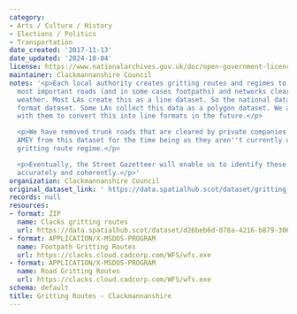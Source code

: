 ```yaml
---
category:
- Arts / Culture / History
- Elections / Politics
- Transportation
date_created: '2017-11-13'
date_updated: '2024-10-04'
license: https://www.nationalarchives.gov.uk/doc/open-government-licence/version/3/
maintainer: Clackmannanshire Council
notes: '<p>Each local authority creates gritting routes and regimes to keep their
  most important roads (and in some cases footpaths) and networks clear come bad winter
  weather. Most LAs create this as a line dataset. So the national dataset is a line
  format dataset. Some LAs collect this data as a polygon dataset. We are working
  with them to convert this into line formats in the future.</p>

  <p>We have removed trunk roads that are cleared by private companies e.g BEAR and
  AMEY from this dataset for the time being as they aren''t currently under the LA
  gritting route regime.</p>

  <p>Eventually, the Street Gazetteer will enable us to identify these routes more
  accurately and coherently.</p>'
organization: Clackmannanshire Council
original_dataset_link: ' https://data.spatialhub.scot/dataset/gritting_routes-cl'
records: null
resources:
- format: ZIP
  name: Clacks gritting routes
  url: https://data.spatialhub.scot/dataset/d26beb6d-078a-4216-b879-306aea2414a2/resource/dd1392e7-8816-4c83-b23c-ec02e6738a2e/download/gritting_routes.zip
- format: APPLICATION/X-MSDOS-PROGRAM
  name: Footpath Gritting Routes
  url: https://clacks.cloud.cadcorp.com/WFS/wfs.exe
- format: APPLICATION/X-MSDOS-PROGRAM
  name: Road Gritting Routes
  url: https://clacks.cloud.cadcorp.com/WFS/wfs.exe
schema: default
title: Gritting Routes - Clackmannanshire
---
```

